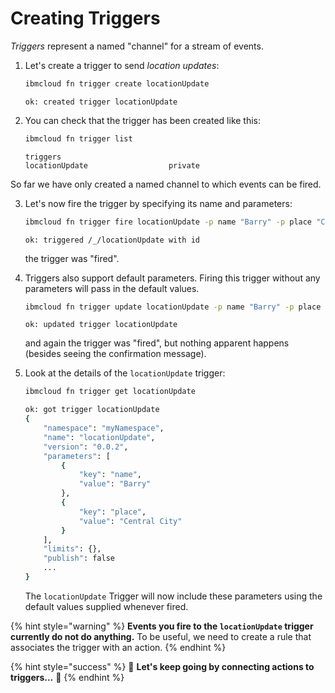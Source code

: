 <!--
#
# Licensed to the Apache Software Foundation (ASF) under one or more
# contributor license agreements.  See the NOTICE file distributed with
# this work for additional information regarding copyright ownership.
# The ASF licenses this file to You under the Apache License, Version 2.0
# (the "License"); you may not use this file except in compliance with
# the License.  You may obtain a copy of the License at
#
#     http://www.apache.org/licenses/LICENSE-2.0
#
# Unless required by applicable law or agreed to in writing, software
# distributed under the License is distributed on an "AS IS" BASIS,
# WITHOUT WARRANTIES OR CONDITIONS OF ANY KIND, either express or implied.
# See the License for the specific language governing permissions and
# limitations under the License.
#
-->

# Creating Triggers

_Triggers_ represent a named "channel" for a stream of events.

1. Let's create a trigger to send _location updates_:

    ```bash
    ibmcloud fn trigger create locationUpdate
    ```

    ```text
    ok: created trigger locationUpdate
    ```

2. You can check that the trigger has been created like this:

    ```bash
    ibmcloud fn trigger list
    ```

    ```text
    triggers
    locationUpdate                  private
    ```

So far we have only created a named channel to which events can be fired.

3. Let's now fire the trigger by specifying its name and parameters:

    ```bash
    ibmcloud fn trigger fire locationUpdate -p name "Barry" -p place "Central City"
    ```

    ```text
    ok: triggered /_/locationUpdate with id
    ```

    the trigger was "fired".

3. Triggers also support default parameters. Firing this trigger without any parameters will pass in the default values.

    ```bash
    ibmcloud fn trigger update locationUpdate -p name "Barry" -p place "Central City"
    ```

    ```text
    ok: updated trigger locationUpdate
    ```

    and again the trigger was "fired", but nothing apparent happens (besides seeing the confirmation message).


4. Look at the details of the `locationUpdate` trigger:

    ```bash
    ibmcloud fn trigger get locationUpdate
    ```

    ```bash
    ok: got trigger locationUpdate
    {
        "namespace": "myNamespace",
        "name": "locationUpdate",
        "version": "0.0.2",
        "parameters": [
            {
                "key": "name",
                "value": "Barry"
            },
            {
                "key": "place",
                "value": "Central City"
            }
        ],
        "limits": {},
        "publish": false
        ...
    }
    ```

    The `locationUpdate` Trigger will now include these parameters using the default values supplied whenever fired.

{% hint style="warning" %}
**Events you fire to the `locationUpdate` trigger currently do not do anything.** To be useful, we need to create a rule that associates the trigger with an action.
{% endhint %}

{% hint style="success" %}
🎉 **Let's keep going by connecting actions to triggers…** 🎉
{% endhint %}
